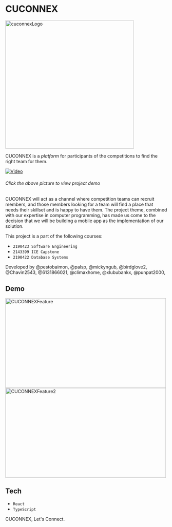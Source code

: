 # CUCONNEX

<img src="https://imgur.com/ppnBNEq.jpg" width="400" alt="cuconnexLogo"/>

CUCONNEX is a *platform* for participants of the competitions to find the right team for them. 

<a href="https://www.youtube.com/watch?v=KjW3bbWeGVU" target="_blank"><img src="https://i.ibb.co/Mg5XQRt/cuconnexcover.jpg" alt="Video" /></a>

###### Click the above picture to view project demo

CUCONNEX will act as a channel where competition teams can recruit members, and those members looking for a team will find a place that needs their skillset and is happy to have them. The project theme, combined with our expertise in computer programming, has made us come to the decision that we will be building a mobile app as the implementation of our solution.

This project is a part of the following courses: 
- `2190423 Software Engineering`
- `2143399 ICE Capstone`
- `2190422 Database Systems`

Developed by @pestobaimon, @palsp, @mickyngub, @birdglove2, @Chavin2543, @6131866021, @climaxhome, @xlububankx, @punpat2000, 

## Demo

<img src="https://media.giphy.com/media/ITO3y5ZPWW7UhKPqeV/giphy-downsized-large.gif" alt="CUCONNEXFeature" width="500" height="280" />

<img src="https://media.giphy.com/media/q7G05KkjViWnLR7kEl/giphy.gif" alt="CUCONNEXFeature2" width="500" height="280" />

## Tech

- `React`
- `TypeScript`


CUCONNEX, Let's Connect.



